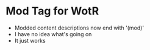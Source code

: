 # Mod Tag for WotR
- Modded content descriptions now end with '(mod)'
- I have no idea what's going on
- It just works
